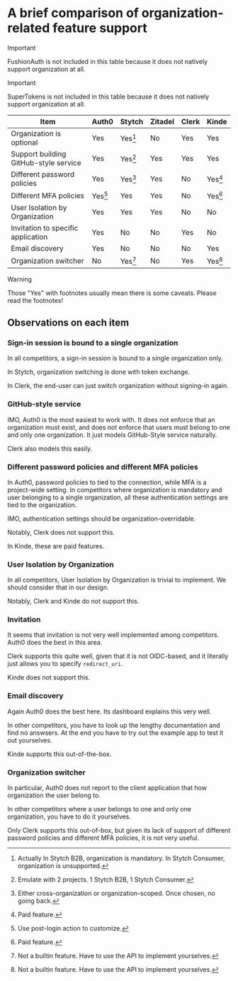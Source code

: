 # A brief comparison of organization-related feature support

> [!IMPORTANT]
> FushionAuth is not included in this table because it does not natively support organization at all.

> [!IMPORTANT]
> SuperTokens is not included in this table because it does not natively support organization at all.

| Item                                  | Auth0   | Stytch  | Zitadel | Clerk | Kinde   |
| ---                                   | ---     | ---     | ---     | ---   | ---     |
| Organization is optional              | Yes     | Yes[^3] | No      | Yes   | Yes     |
| Support building GitHub-style service | Yes     | Yes[^2] | Yes     | Yes   | Yes     |
| Different password policies           | Yes     | Yes[^4] | Yes     | No    | Yes[^1] |
| Different MFA policies                | Yes[^5] | Yes     | Yes     | No    | Yes[^1] |
| User Isolation by Organization        | Yes     | Yes     | Yes     | No    | No      |
| Invitation to specific application    | Yes     | No      | No      | Yes   | No      |
| Email discovery                       | Yes     | No      | No      | No    | Yes     |
| Organization switcher                 | No      | Yes[^6] | No      | Yes   | Yes[^6] |

> [!WARNING]
> Those "Yes" with footnotes usually mean there is some caveats. Please read the footnotes!

## Observations on each item

### Sign-in session is bound to a single organization

In all competitors, a sign-in session is bound to a single organization only.

In Stytch, organization switching is done with token exchange.

In Clerk, the end-user can just switch organization without signing-in again.

### GitHub-style service

IMO, Auth0 is the most easiest to work with.
It does not enforce that an organization must exist, and does not enforce that users must belong to one and only one organization.
It just models GitHub-Style service naturally.

Clerk also models this easily.

### Different password policies and different MFA policies

In Auth0, password policies to tied to the connection, while MFA is a project-wide setting.
In competitors where organization is mandatory and user belonging to a single organization, all these authentication settings are tied to the organization.

IMO, authentication settings should be organization-overridable.

Notably, Clerk does not support this.

In Kinde, these are paid features.

### User Isolation by Organization

In all competitors, User Isolation by Organization is trivial to implement.
We should consider that in our design.

Notably, Clerk and Kinde do not support this.

### Invitation

It seems that invitation is not very well implemented among competitors.
Auth0 does the best in this area.

Clerk supports this quite well, given that it is not OIDC-based, and it literally just allows you to specify `redirect_uri`.

Kinde does not support this.

### Email discovery

Again Auth0 does the best here.
Its dashboard explains this very well.

In other competitors, you have to look up the lengthy documentation and find no answsers.
At the end you have to try out the example app to test it out yourselves.

Kinde supports this out-of-the-box.

### Organization switcher

In particular, Auth0 does not report to the client application that how organization the user belong to.

In other competitors where a user belongs to one and only one organization, you have to do it yourselves.

Only Clerk supports this out-of-box, but given its lack of support of different password policies and different MFA policies,
it is not very useful.


[^1]: Paid feature.
[^2]: Emulate with 2 projects. 1 Stytch B2B, 1 Stytch Consumer.
[^3]: Actually In Stytch B2B, organization is mandatory. In Stytch Consumer, organization is unsupported.
[^4]: Either cross-organization or organization-scoped. Once chosen, no going back.
[^5]: Use post-login action to customize.
[^6]: Not a builtin feature. Have to use the API to implement yourselves.

